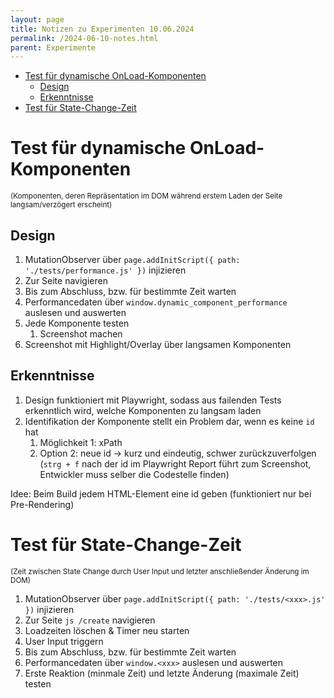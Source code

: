 ```yaml
---
layout: page
title: Notizen zu Experimenten 10.06.2024
permalink: /2024-06-10-notes.html
parent: Experimente
---
```


- [Test für dynamische OnLoad-Komponenten](#test-für-dynamische-onload-komponenten)
  - [Design](#design)
  - [Erkenntnisse](#erkenntnisse)
- [Test für State-Change-Zeit](#test-für-state-change-zeit)


# Test für dynamische OnLoad-Komponenten

<small>(Komponenten, deren Repräsentation im DOM während erstem Laden der Seite langsam/verzögert erscheint)</small>

## Design

1. MutationObserver über `page.addInitScript({ path: './tests/performance.js' })` injizieren
2. Zur Seite navigieren
3. Bis zum Abschluss, bzw. für bestimmte Zeit warten
4. Performancedaten über `window.dynamic_component_performance` auslesen und auswerten
5. Jede Komponente testen
   1. Screenshot machen
6. Screenshot mit Highlight/Overlay über langsamen Komponenten

## Erkenntnisse

1. Design funktioniert mit Playwright, sodass aus failenden Tests erkenntlich wird, welche Komponenten zu langsam laden
2. Identifikation der Komponente stellt ein Problem dar, wenn es keine `id` hat
   1. Möglichkeit 1: xPath 
   2. Option 2: neue id -> kurz und eindeutig, schwer zurückzuverfolgen (`strg + f` nach der id im Playwright Report führt zum Screenshot, Entwickler muss selber die Codestelle finden)

<!-- HACK REVIEW -->
Idee: Beim Build jedem HTML-Element eine id geben (funktioniert nur bei Pre-Rendering)

# Test für State-Change-Zeit

<small>(Zeit zwischen State Change durch User Input und letzter anschließender Änderung im DOM)</small>

1. MutationObserver über `page.addInitScript({ path: './tests/<xxx>.js' })` injizieren
2. Zur Seite `js /create` navigieren
3. Loadzeiten löschen & Timer neu starten
4. User Input triggern
5. Bis zum Abschluss, bzw. für bestimmte Zeit warten
6. Performancedaten über `window.<xxx>` auslesen und auswerten
7. Erste Reaktion (minmale Zeit) und letzte Änderung (maximale Zeit) testen
